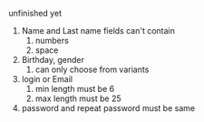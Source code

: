 unfinished yet
1. Name and Last name fields can't contain 
	1. numbers
	 2. space 
2. Birthday, gender
	1. can only choose from variants
3. login or Email  
	1. min length must be 6
	2. max length must be 25
4. password and repeat password must be same
